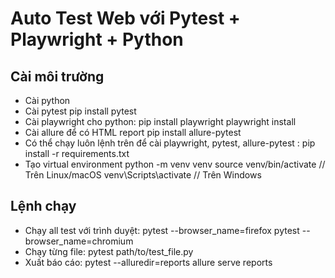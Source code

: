 # Auto Test Web với Pytest + Playwright + Python
## Cài môi trường
- Cài python
- Cài pytest
  pip install pytest
- Cài playwright cho python:
  pip install playwright
  playwright install
- Cài allure để có HTML report
  pip install allure-pytest
- Có thể chạy luôn lệnh trên để cài playwright, pytest, allure-pytest  : pip install -r requirements.txt 
- Tạo virtual environment
  python -m venv venv
  source venv/bin/activate  // Trên Linux/macOS
  venv\Scripts\activate     // Trên Windows
## Lệnh chạy
- Chạy all test với trình duyệt:
  pytest --browser_name=firefox
  pytest --browser_name=chromium
- Chạy từng file:
  pytest path/to/test_file.py
- Xuất báo cáo:
  pytest --alluredir=reports
  allure serve reports
